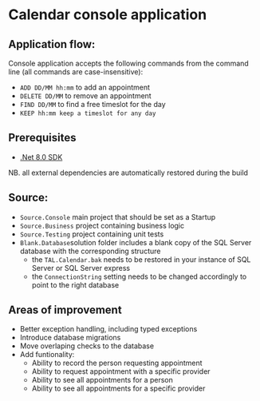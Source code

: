 # Calendar console application

## Application flow:
Console application accepts the following commands from the command line (all commands are case-insensitive):
- `ADD DD/MM hh:mm` to add an appointment
- `DELETE DD/MM` to remove an appointment
- `FIND DD/MM` to find a free timeslot for the day
- `KEEP hh:mm keep a timeslot for any day`

## Prerequisites
- [.Net 8.0 SDK](https://dotnet.microsoft.com/download/dotnet/8.0)

NB. all external dependencies are automatically restored during the build

## Source:
- `Source.Console` main project that should be set as a Startup
- `Source.Business` project containing business logic
- `Source.Testing` project containing unit tests
- `Blank.Database`solution folder includes a blank copy of the SQL Server database with the corresponding structure
	- the `TAL.Calendar.bak` needs to be restored in your instance of SQL Server or SQL Server express
	- the `ConnectionString` setting needs to be changed accordingly to point to the right database

## Areas of improvement
- Better exception handling, including typed exceptions
- Introduce database migrations
- Move overlaping checks to the database
- Add funtionality:
	- Ability to record the person requesting appointment
	- Ability to request appointment with a specific provider
	- Ability to see all appointments for a person
	- Ability to see all appointments for a specific provider
